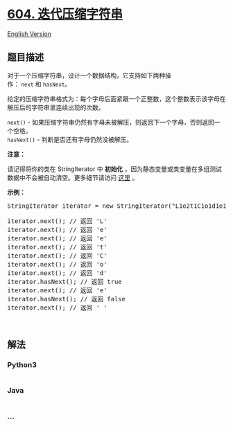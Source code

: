 # [604. 迭代压缩字符串](https://leetcode-cn.com/problems/design-compressed-string-iterator)

[English Version](/solution/0600-0699/0604.Design%20Compressed%20String%20Iterator/README_EN.md)

## 题目描述

<!-- 这里写题目描述 -->

<p>对于一个压缩字符串，设计一个数据结构，它支持如下两种操作：&nbsp;<code>next</code>&nbsp;和&nbsp;<code>hasNext</code>。</p>

<p>给定的压缩字符串格式为：每个字母后面紧跟一个正整数，这个整数表示该字母在解压后的字符串里连续出现的次数。</p>

<p><code>next()</code> - 如果压缩字符串仍然有字母未被解压，则返回下一个字母，否则返回一个空格。<br>
<code>hasNext()</code> - 判断是否还有字母仍然没被解压。</p>

<p><strong>注意：</strong></p>

<p>请记得将你的类在 StringIterator 中&nbsp;<strong>初始化</strong>&nbsp;，因为静态变量或类变量在多组测试数据中不会被自动清空。更多细节请访问 <a href="http://leetcode.com/faq/#different-output">这里</a>&nbsp;。</p>

<p><strong>示例：</strong></p>

<pre>StringIterator iterator = new StringIterator(&quot;L1e2t1C1o1d1e1&quot;);

iterator.next(); // 返回 &#39;L&#39;
iterator.next(); // 返回 &#39;e&#39;
iterator.next(); // 返回 &#39;e&#39;
iterator.next(); // 返回 &#39;t&#39;
iterator.next(); // 返回 &#39;C&#39;
iterator.next(); // 返回 &#39;o&#39;
iterator.next(); // 返回 &#39;d&#39;
iterator.hasNext(); // 返回 true
iterator.next(); // 返回 &#39;e&#39;
iterator.hasNext(); // 返回 false
iterator.next(); // 返回 &#39; &#39;
</pre>

<p>&nbsp;</p>


## 解法

<!-- 这里可写通用的实现逻辑 -->

<!-- tabs:start -->

### **Python3**

<!-- 这里可写当前语言的特殊实现逻辑 -->

```python

```

### **Java**

<!-- 这里可写当前语言的特殊实现逻辑 -->

```java

```

### **...**

```

```

<!-- tabs:end -->
